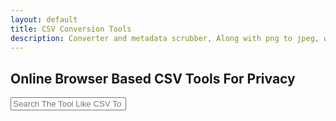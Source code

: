 ```yaml
---
layout: default
title: CSV Conversion Tools
description: Converter and metadata scrubber, Along with png to jpeg, wav to mp3, Recet Image & Much more;
---
```


<section style="width: 100%;">
    <h1>Online Browser Based CSV Tools For Privacy</h1>
<div class="search-container">
   <i class="fas fa-search search-icon"></i>
   <input type="text" class="search-bar" id="searchInput" placeholder="Search The Tool Like CSV To SQL ....">
</div>

<div class="container">
<div class="tool-grid" id="toolsGrid">
</div>
</div>

<script src="/assets/js/csv-tools.js"></script>